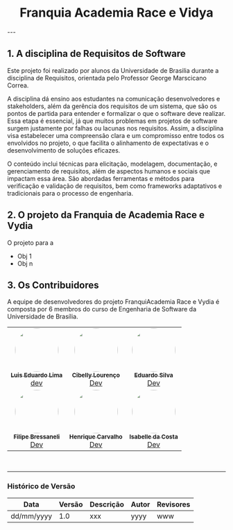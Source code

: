 
<div align="center">
<h1><b>Franquia Academia Race e Vidya</b></h1>
</div>
---

## 1. A disciplina de Requisitos de Software 

Este projeto foi realizado por alunos da Universidade de Brasilia durante a disciplina de Requisitos, orientada pelo Professor George Marscicano Correa.

A disciplina dá ensino aos estudantes na comunicação desenvolvedores e stakeholders, além da gerência dos requisitos de um sistema, que são os pontos de partida para entender e formalizar o que o software deve realizar. Essa etapa é essencial, já que muitos problemas em projetos de software surgem justamente por falhas ou lacunas nos requisitos. Assim, a disciplina visa estabelecer uma compreensão clara e um compromisso entre todos os envolvidos no projeto, o que facilita o alinhamento de expectativas e o desenvolvimento de soluções eficazes.

O conteúdo inclui técnicas para elicitação, modelagem, documentação, e gerenciamento de requisitos, além de aspectos humanos e sociais que impactam essa área. São abordadas ferramentas e métodos para verificação e validação de requisitos, bem como frameworks adaptativos e tradicionais para o processo de engenharia.

## 2. O projeto da Franquia de Academia Race e Vydia

O projeto para a <objetivo do projeto>

- Obj 1
- Obj n


## 3. Os Contribuidores
A equipe de desenvolvedores do projeto FranquiAcademia Race e Vydia é composta por 6 membros do curso de Engenharia de Software da Universidade de Brasília.

<div align="center">
  <table>
    <tr>
      <td align="center"><a href="https://github.com/luidooo"><img style="border-radius: 50%;" src="https://github.com/luidooo.png" width="100px;" alt=""/><br /><sub><b>Luis Eduardo Lima</b></sub></a><br /><a href="https://github.com/Luidoo" title="Rocketseat">dev</a></td>
      <td align="center"><a href="https://github.com/cibelinda"><img style="border-radius: 50%;" src="https://github.com/cibelinda.png" width="100px;" alt=""/><br /><sub><b>Cibelly Lourenço</b></sub></a><br /><a href="https://github.com/cibelinda" title="Rocketseat">Dev</a></td>
      <td align="center"><a href="https://github.com/EduardoWaski"><img style="border-radius: 50%;" src="https://github.com/EduardoWaski.png" width="100px;" alt=""/><br /><sub><b>Eduardo Silva</b></sub></a><br /><a href="https://github.com/EduardoWaski" title="Rocketseat">Dev</a></td>
      </tr>
      <tr>
      <td align="center"><a href="https://github.com/fbressa"><img style="border-radius: 50%;" src="https://github.com/fbressa.png" width="100px;" alt=""/><br /><sub><b>Filipe Bressaneli</b></sub></a><br /><a href="https://github.com/fbressa" title="Rocketseat">Dev</a></td>
      <td align="center"><a href="https://github.com/henriquecarv3"><img style="border-radius: 50%;" src="https://github.com/henriquecarv3.png" width="100px;" alt=""/><br /><sub><b>Henrique Carvalho</b></sub></a><br /><a href="https://github.com/henriquecarv3" title="Rocketseat">Dev</a></td>
      <td align="center"><a href="https://github.com/isacostaf"><img style="border-radius: 50%;" src="https://github.com/isacostaf.png" width="100px;" alt=""/><br /><sub><b>Isabelle da Costa</b></sub></a><br /><a href="https://github.com/isacostaf" title="Rocketseat">Dev</a></td>
  </table>
</div>

<br>

---
### Histórico de Versão
Data     | Versão | Descrição | Autor | Revisores 
-------- | ------ | --------- | ----- | ---------
dd/mm/yyyy | 1.0 | xxx | yyyy | www 
